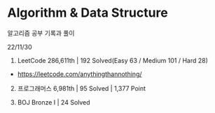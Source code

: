 # Algorithm & Data Structure

알고리즘 공부 기록과 풀이

22/11/30

1. LeetCode 286,611th | 192 Solved(Easy 63 / Medium 101 / Hard 28)
- https://leetcode.com/anythingthannothing/

2. 프로그래머스 6,981th | 95 Solved | 1,377 Point

3. BOJ Bronze I | 24 Solved